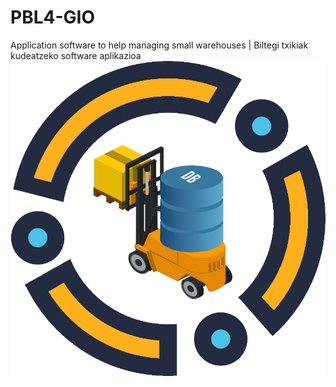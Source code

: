 # PBL4-GIO
Application software to help managing small warehouses  |  Biltegi txikiak kudeatzeko software aplikazioa
![Logo](./icon.png)
